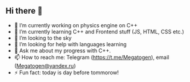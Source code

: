## Hi there 👋
- 🔭 I’m currently working on physics engine on C++
- 🌱 I’m currently learning C++ and Frontend stuff (JS, HTML, CSS etc.)
- 👯 I’m looking to the sky
- 🤔 I’m looking for help with languages learning
- 💬 Ask me about my progress with C++.
- 📫 How to reach me: Telegram (https://t.me/Megatogen), email (Megatogen@yandex.ru)
- ⚡ Fun fact: today is day before tommorow!
